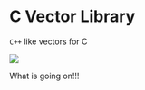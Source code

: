 # C Vector Library

`C++` like vectors for C

![](/home/harikeshasuresh/Documents/CVectors/weird.png)

What is going on!!!